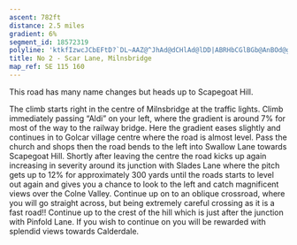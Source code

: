 ```yaml
---
ascent: 782ft
distance: 2.5 miles
gradient: 6%
segment_id: 18572319
polyline: 'ktkfIzwcJCbEFtD?`DL~AAZ@^JhAd@dCHlAd@lDD|ABRHbCGlBGb@AnBOd@g@f@GTCXWtIRtFFbAd@|El@hFv@rFXhCJh@Ph@x@rBz@`D`@xBZbDDfAP~@Hx@C|@I\ONIV@z@Jx@H|A`@`FPbAFz@?n@G`CUx@Ih@IjEBvBQlDg@|Cg@xBU^[Hg@IkA_@mBOWJON]|@St@Q|@QjAIxAKz@?r@I~B?r@GjD@~AI~ANdCA|@SvDMfAOrEGr@Kr@IFOVg@d@U\i@lA]b@Sb@IVG`@Aj@RnAFlAN~ARdIX`ELf@ZbAXvAz@dDjAzFH~@LrC@fBEr@q@|@kBlBe@r@a@hA_@|Ae@lCY|CGlAAz@LlCTvAn@hB`@t@jArB'
title: No 2 - Scar Lane, Milnsbridge
map_ref: SE 115 160
---
```


This road has many name changes but heads up to Scapegoat Hill.

The climb starts right in the centre of Milnsbridge at the traffic lights. Climb immediately passing “Aldi” on your left, where the gradient is around 7% for most of the way to the railway bridge. Here the gradient eases slightly and continues in to Golcar village centre where the road is almost level. Pass the church and shops then the road bends to the left into Swallow Lane towards Scapegoat Hill.  Shortly after leaving the centre the road kicks up again increasing in severity around its junction with Slades Lane where the pitch gets up to 12% for approximately 300 yards until the roads starts to level out again and gives you a chance to look to the left and catch magnificent views over the Colne Valley. Continue up on to an oblique crossroad, where you will go straight across, but being extremely careful crossing as it is a fast road!! Continue up to the crest of the hill which is just after the junction with Pinfold Lane. If you wish to continue on you will be rewarded with splendid views towards Calderdale.
